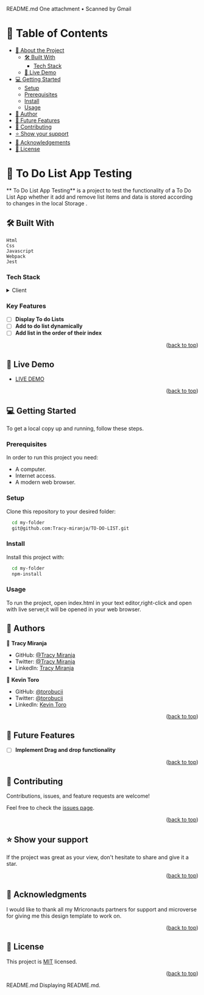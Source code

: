 README.md
One attachment
• Scanned by Gmail
<a name="readme-top"></a>

<!-- TABLE OF CONTENTS -->

# 📗 Table of Contents

- [📖 About the Project](#about-project)
  - [🛠 Built With](#built-with)
    - [Tech Stack](#tech-stack)
  - [🚀 Live Demo](#live-demo)
- [💻 Getting Started](#getting-started)
  - [Setup](#setup)
  - [Prerequisites](#prerequisites)
  - [Install](#install)
  - [Usage](#usage)
- [👥 Author](#author)
- [🔭 Future Features](#future-features)
- [🤝 Contributing](#contributing)
- [⭐️ Show your support](#support)
- [🙏 Acknowledgements](#acknowledgements)
- [📝 License](#license)

<!-- PROJECT DESCRIPTION -->

# 📖 To Do List App Testing <a name="about-project"></a>

** To Do List App Testing** is a project to test the functionality of a To Do List App whether it add and remove list items and data is stored according to changes in the local Storage  .

## 🛠 Built With <a name="built-with">
    Html
    Css
    Javascript
    Webpack
    Jest
</a>

### Tech Stack <a name="tech-stack"></a>

<details>
  <summary>Client</summary>
  <ul>
    <li><a href="https://developer.mozilla.org/es/docs/Web/HTML">HTML</a></li>
    <li><a href="https://developer.mozilla.org/es/docs/Web/CSS">CSS</a></li>
  </ul>
</details>
<!-- Features -->

### Key Features <a name="key-features"></a>

- [ ] **Display To do Lists**
- [ ] **Add to do list dynamically**
- [ ] **Add list in the order of their index**
<p align="right">(<a href="#readme-top">back to top</a>)</p>
 
<!-- LIVE DEMO -->
 
## 🚀 Live Demo <a name="live-demo"></a>
 
- [LIVE DEMO](https://tracy-miranja.github.io/TO-DO-LIST/dist/)
 
<p align="right">(<a href="#readme-top">back to top</a>)</p>
 
<!-- GETTING STARTED -->
 
## 💻 Getting Started <a name="getting-started"></a>
 
To get a local copy up and running, follow these steps.
 
### Prerequisites
 
In order to run this project you need:
 
- A computer.
- Internet access.
- A modern web browser.
 
### Setup
 
Clone this repository to your desired folder:
 
```sh
  cd my-folder
  git@github.com:Tracy-miranja/TO-DO-LIST.git
```
 
### Install
 
Install this project with:
 
```sh
  cd my-folder
  npm-install
```
### Usage
 
To run the project, open index.html in your text editor,right-click and open with live server,it will be opened in your web browser.
 
<!-- AUTHORS -->
 
## 👥 Authors <a name="author"></a>
 
 
👤 **Tracy Miranja**
 
- GitHub: [@Tracy Miranja](https://github.com/Tracy-miranja)
- Twitter: [@Tracy Miranja](https://twitter.com/tracymiranja)
- LinkedIn: [Tracy Miranja](https://linkedin.com/in/tracymiranja)

👤 **Kevin Toro**

- GitHub: [@torobucii](https://github.com/torobucii)
- Twitter: [@torobucii](https://twitter.com/@torobucii)
- LinkedIn: [Kevin Toro](https://linkedin.com/in/KevinToro)


<p align="right">(<a href="#readme-top">back to top</a>)</p>
 
<!-- FUTURE FEATURES -->
 
## 🔭 Future Features <a name="future-features"></a>
 
- [ ] **Implement Drag and drop functionality**

 
<p align="right">(<a href="#readme-top">back to top</a>)</p>



<!-- CONTRIBUTING -->

## 🤝 Contributing <a name="contributing"></a>

Contributions, issues, and feature requests are welcome!

Feel free to check the [issues page](../../issues/).

<p align="right">(<a href="#readme-top">back to top</a>)</p>
 
<!-- SUPPORT -->
 
## ⭐️ Show your support <a name="support"></a>
 
If the project was great as your view, don't hesitate to share and give it a star.
 
<p align="right">(<a href="#readme-top">back to top</a>)</p>
 
<!-- ACKNOWLEDGEMENTS -->
 
## 🙏 Acknowledgments <a name="acknowledgements"></a>
 
I would like to thank  all my Mricronauts partners for support and microverse for giving me this design template to work on.
 
<p align="right">(<a href="#readme-top">back to top</a>)</p>
 
<!-- LICENSE -->
 
## 📝 License <a name="license"></a>
 
This project is [MIT](https://github.com/Tracy-miranja/TO-DO-LIST/blob/add-license-1/LICENCE) licensed.
 
<p align="right">(<a href="#readme-top">back to top</a>)</p>
README.md
Displaying README.md.
